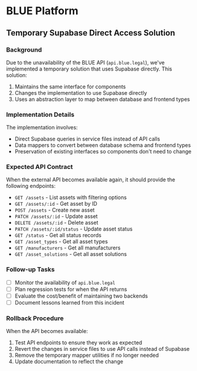 
# BLUE Platform

## Temporary Supabase Direct Access Solution

### Background
Due to the unavailability of the BLUE API (`api.blue.legal`), we've implemented a temporary solution that uses Supabase directly. This solution:

1. Maintains the same interface for components
2. Changes the implementation to use Supabase directly
3. Uses an abstraction layer to map between database and frontend types

### Implementation Details

The implementation involves:

- Direct Supabase queries in service files instead of API calls
- Data mappers to convert between database schema and frontend types
- Preservation of existing interfaces so components don't need to change

### Expected API Contract

When the external API becomes available again, it should provide the following endpoints:

- `GET /assets` - List assets with filtering options
- `GET /assets/:id` - Get asset by ID
- `POST /assets` - Create new asset
- `PATCH /assets/:id` - Update asset
- `DELETE /assets/:id` - Delete asset
- `PATCH /assets/:id/status` - Update asset status
- `GET /status` - Get all status records
- `GET /asset_types` - Get all asset types
- `GET /manufacturers` - Get all manufacturers
- `GET /asset_solutions` - Get all asset solutions

### Follow-up Tasks

- [ ] Monitor the availability of `api.blue.legal`
- [ ] Plan regression tests for when the API returns
- [ ] Evaluate the cost/benefit of maintaining two backends
- [ ] Document lessons learned from this incident

### Rollback Procedure

When the API becomes available:

1. Test API endpoints to ensure they work as expected
2. Revert the changes in service files to use API calls instead of Supabase
3. Remove the temporary mapper utilities if no longer needed
4. Update documentation to reflect the change
